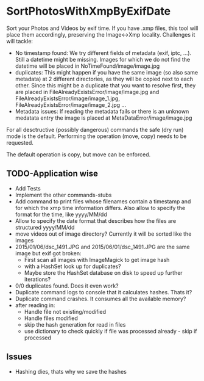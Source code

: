 # SortPhotosWithXmpByExifDate
Sort your Photos and Videos by exif time. If you have .xmp files, this tool will place them accordingly, preserving the Image<->Xmp locality.
Challenges it will tackle:
* No timestamp found: We try different fields of metadata (exif, iptc, ...). Still a datetime might be missing. Images for which we do not find the datetime will be placed in NoTimeFound/image/image.jpg
* duplicates: This might happen if you have the same image (so also same metadata) at 2 different directories, as they will be copied next to each other. Since this might be a duplicate that you want to resolve first, they are placed in FileAlreadyExistsError/image/image.jpg and FileAlreadyExistsError/image/image_1.jpg, FileAlreadyExistsError/image/image_2.jpg ... 
* Metadata issues: If reading the metadata fails or there is an unknown medatata entry the image is placed at MetaDataError/image/image.jpg

For all desctructive (possibly dangerous) commands the safe (dry run) mode is the default. Performing the operation (move, copy) needs to be requested.

The default operation is copy, but move can be enforced.

## TODO-Application wise
* Add Tests
* Implement the other commands-stubs
* Add command to print files whose filenames contain a timestamp and for which the xmp time information differs. Also allow to specify the format for the time, like yyyy/MM/dd
* Allow to specify the date format that describes how the files are structured yyyy/MM/dd
* move videos out of image directory? Currently it will be sorted like the images
* 2015/01/06/dsc_1491.JPG and 2015/06/01/dsc_1491.JPG are the same image but exif got broken: 
  * First scan all images with ImageMagick to get image hash
  * with a HashSet look up for duplicates?
  * Maybe store the HashSet database on disk to speed up further iterations?
* 0/0 duplicates found. Does it even work?
* Duplicate command logs to console that it calculates hashes. Thats it?
* Duplicate command crashes. It consumes all the available memory?
* after reading in:
  * Handle file not existing/modified
  * Handle files modified
  * skip the hash generation for read in files
  * use dictionary to check quickly if file was processed already - skip if processed

## Issues
* Hashing dies, thats why we save the hashes